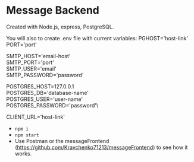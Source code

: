 # Message Backend

Created with Node.js, express, PostgreSQL.

You will also to create .env file with current variables: PGHOST='host-link'
PORT='port'

SMTP_HOST='email-host'\
SMTP_PORT='port'\
SMTP_USER='email'\
SMTP_PASSWORD='password'

POSTGRES_HOST=127.0.0.1\
POSTGRES_DB='database-name'\
POSTGRES_USER='user-name'\
POSTGRES_PASSWORD='password'\

CLIENT_URL='host-link'

- `npm i`
- `npm start`
- Use Postman or the messageFrontend (https://github.com/Kravchenko71213/messageFrontend) to see how it works.
